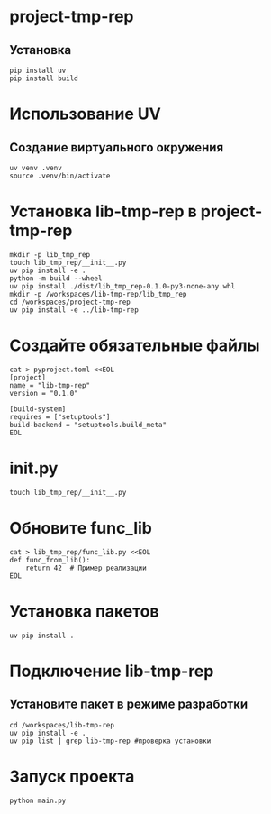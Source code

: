 # project-tmp-rep
## Установка 
```
pip install uv
pip install build
```
# Использование UV
## Создание виртуального окружения
```
uv venv .venv
source .venv/bin/activate
```
# Установка lib-tmp-rep в project-tmp-rep
```
mkdir -p lib_tmp_rep
touch lib_tmp_rep/__init__.py
uv pip install -e .
python -m build --wheel
uv pip install ./dist/lib_tmp_rep-0.1.0-py3-none-any.whl
mkdir -p /workspaces/lib-tmp-rep/lib_tmp_rep
cd /workspaces/project-tmp-rep
uv pip install -e ../lib-tmp-rep
```
 # Создайте обязательные файлы
```
cat > pyproject.toml <<EOL
[project]
name = "lib-tmp-rep"
version = "0.1.0"
```
```
[build-system]
requires = ["setuptools"]
build-backend = "setuptools.build_meta"
EOL
```
# __init__.py
```
touch lib_tmp_rep/__init__.py
```

# Обновите func_lib
```
cat > lib_tmp_rep/func_lib.py <<EOL
def func_from_lib():
    return 42  # Пример реализации
EOL
```
# Установка пакетов
```
uv pip install .
```
# Подключение lib-tmp-rep
## Установите пакет в режиме разработки
```
cd /workspaces/lib-tmp-rep
uv pip install -e .
uv pip list | grep lib-tmp-rep #проверка установки
```
# Запуск проекта
```
python main.py
```
